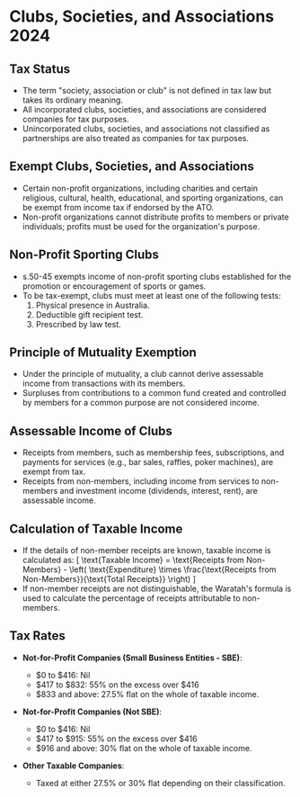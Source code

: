 # Clubs, Societies, and Associations 2024

## Tax Status
- The term "society, association or club" is not defined in tax law but takes its ordinary meaning.
- All incorporated clubs, societies, and associations are considered companies for tax purposes.
- Unincorporated clubs, societies, and associations not classified as partnerships are also treated as companies for tax purposes.

## Exempt Clubs, Societies, and Associations
- Certain non-profit organizations, including charities and certain religious, cultural, health, educational, and sporting organizations, can be exempt from income tax if endorsed by the ATO.
- Non-profit organizations cannot distribute profits to members or private individuals; profits must be used for the organization's purpose.

## Non-Profit Sporting Clubs
- s.50-45 exempts income of non-profit sporting clubs established for the promotion or encouragement of sports or games.
- To be tax-exempt, clubs must meet at least one of the following tests:
  1. Physical presence in Australia.
  2. Deductible gift recipient test.
  3. Prescribed by law test.

## Principle of Mutuality Exemption
- Under the principle of mutuality, a club cannot derive assessable income from transactions with its members. 
- Surpluses from contributions to a common fund created and controlled by members for a common purpose are not considered income.

## Assessable Income of Clubs
- Receipts from members, such as membership fees, subscriptions, and payments for services (e.g., bar sales, raffles, poker machines), are exempt from tax.
- Receipts from non-members, including income from services to non-members and investment income (dividends, interest, rent), are assessable income.

## Calculation of Taxable Income
- If the details of non-member receipts are known, taxable income is calculated as:
  \[
  \text{Taxable Income} = \text{Receipts from Non-Members} - \left( \text{Expenditure} \times \frac{\text{Receipts from Non-Members}}{\text{Total Receipts}} \right)
  \]
- If non-member receipts are not distinguishable, the Waratah's formula is used to calculate the percentage of receipts attributable to non-members.

## Tax Rates
- **Not-for-Profit Companies (Small Business Entities - SBE)**:
  - $0 to $416: Nil
  - $417 to $832: 55% on the excess over $416
  - $833 and above: 27.5% flat on the whole of taxable income.
  
- **Not-for-Profit Companies (Not SBE)**:
  - $0 to $416: Nil
  - $417 to $915: 55% on the excess over $416
  - $916 and above: 30% flat on the whole of taxable income.

- **Other Taxable Companies**:
  - Taxed at either 27.5% or 30% flat depending on their classification.
